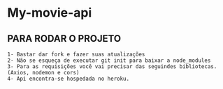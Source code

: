 # My-movie-api

## PARA RODAR O PROJETO

```
1- Bastar dar fork e fazer suas atualizações
2- Não se esqueça de executar git init para baixar a node_modules
3- Para as requisições você vai precisar das seguindes bibliotecas.
(Axios, nodemon e cors)
4- Api encontra-se hospedada no heroku.

```
 